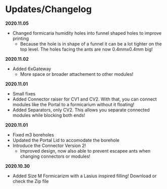 # Updates/Changelog
**2020.11.05**
* Changed formicaria humidity holes into funnel shaped holes to improve printing
  * Because the hole is in shape of a funnel it can be a lot tighter on the top level. The holes facing the ants are now 0.4mmx0.4mm big!

**2020.11.02**
* Added 6xGateway
  * More space or broader attachement to other modules!

**2020.11.01**
* Small fixes
* Added Connector raiser for CV1 and CV2. With that, you can connect modules like the Portal to a formicarium without it floating! 
* Added Separators, only CV2. This allows you separate connected modules while blocking both ends!

**2020.11.01**
* Fixed m3 boreholes
* Updated the Portal Lid to accomodate the borehole
* Introduce the Connector Version 2!
  * Improved design, now also able to prevent escapee ants when changing connectors or modules!


**2020.10.30**
* Added Size M Formicarizm with a Lasius inspired filling! Download or check the Zip file
